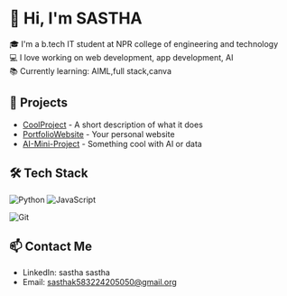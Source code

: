 



# 👋 Hi, I'm  SASTHA

🎓 I'm a b.tech IT student at NPR college of engineering and technology  
💻 I love working on  web development, app development, AI  
📚 Currently learning: AIML,full stack,canva

## 🚀 Projects

- [CoolProject](https://github.com/yourusername/CoolProject) - A short description of what it does
- [PortfolioWebsite](https://github.com/yourusername/PortfolioWebsite) - Your personal website
- [AI-Mini-Project](https://github.com/yourusername/AI-Mini-Project) - Something cool with AI or data

## 🛠️ Tech Stack

![Python](https://img.shields.io/badge/Python-3776AB?style=flat&logo=python&logoColor=white)
![JavaScript](https://img.shields.io/badge/JavaScript-F7DF1E?style=flat&logo=javascript&logoColor=black)

![Git](https://img.shields.io/badge/Git-F05032?style=flat&logo=git&logoColor=white)

## 📫 Contact Me

- LinkedIn: sastha sastha
- Email: sasthak583224205050@gmail.org



